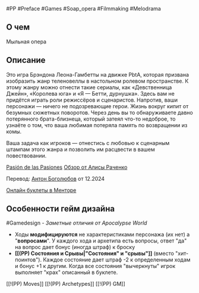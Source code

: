 #PP #Preface #Games #Soap_opera #Filmmaking #Melodrama

## О чем
Мыльная опера

## Описание
Это игра Брэндона Леона-Гамбетты на движке PbtA, которая призвана изобразить жанр теленовеллы в настольном ролевом пространстве. К этому жанру можно отнести такие сериалы, как «Девственница Джейн», «Королева юга» и «Я — Бетти, дурнушка». Здесь вам не придётся играть роли режиссёров и сценаристов. Напротив, ваши персонажи — ничего не подозревающие герои. Жизнь вокруг кипит от безумных сюжетных поворотов. Через день вы то обнаруживаете давно потерянного брата-близнеца, который затеял что-то недоброе, то узнаёте о том, что ваша любимая потеряла память по возвращении из комы.

Ваша задача как игроков — отнестись с любовью к сценарным штампам этого жанра и позволить им расцвести в вашем повествовании.

[Pasión de las Pasiones](https://preview.drivethrurpg.com/en/product/409558?affiliate_id=948609)
[Обзор от Алисы Раченко](https://rpg-news.ru/2024/04/20/pasion-de-las-pasiones-obzor-ot-alisy-rachenko/)

Перевод: [Антон Боголюбов](t.me/Mimimitroll) от 12.2024

[Онлайн буклеты в Менторе](https://pbta.gmentor.ru/ve1d48c94942d42cb401ccd5b724436cf)


## Особенности гейм дизайна
#Gamedesign *- Заметные отличия от Apocalypse World*

- Ходы **модифицируются** не характеристиками персонажа (их нет) а "**вопросами**". У каждого хода и архетипа есть вопросы, ответ "да" на вопрос дает бонус (иногда штраф)  к броску
- **[[(PP) Состояния и Срывы|"Состояния" и "срывы"]]** (вместо "хит-поинтов"). Каждое состояние дает штраф -2 к определенным ходам и бонус +1 к другим. Когда все состояния "вычеркнуты" игрок выполняет "крах" описанный в буклете.


[[!(PP) Moves]]
[[!(PP) Archetypes]]
[[!(PP) GM]]
